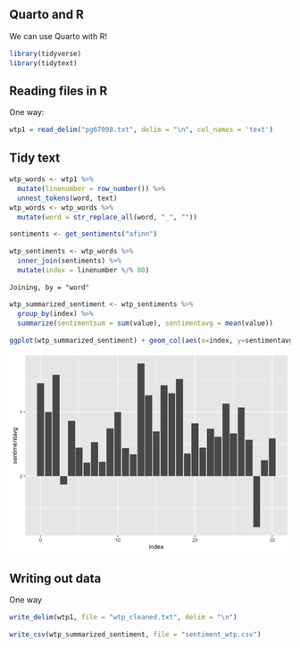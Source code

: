 ## Quarto and R

We can use Quarto with R!

``` r
library(tidyverse)
library(tidytext)
```

## Reading files in R

One way:

``` r
wtp1 = read_delim("pg67098.txt", delim = "\n", col_names = 'text')
```

## Tidy text

``` r
wtp_words <- wtp1 %>%
  mutate(linenumber = row_number()) %>%
  unnest_tokens(word, text)
wtp_words <- wtp_words %>%
  mutate(word = str_replace_all(word, "_", ""))
```

``` r
sentiments <- get_sentiments("afinn")
```

``` r
wtp_sentiments <- wtp_words %>%
  inner_join(sentiments) %>%
  mutate(index = linenumber %/% 80)
```

    Joining, by = "word"

``` r
wtp_summarized_sentiment <- wtp_sentiments %>%
  group_by(index) %>%
  summarize(sentimentsum = sum(value), sentimentavg = mean(value))
```

``` r
ggplot(wtp_summarized_sentiment) + geom_col(aes(x=index, y=sentimentavg))
```

![](lab_readwriteR_files/figure-gfm/unnamed-chunk-12-1.png)

## Writing out data

One way

``` r
write_delim(wtp1, file = "wtp_cleaned.txt", delim = "\n")
```

``` r
write_csv(wtp_summarized_sentiment, file = "sentiment_wtp.csv")
```
